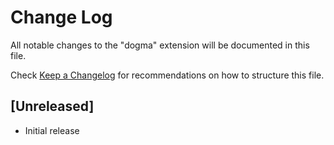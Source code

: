 # Change Log

All notable changes to the "dogma" extension will be documented in this file.

Check [Keep a Changelog](http://keepachangelog.com/) for recommendations on how to structure this file.

## [Unreleased]

- Initial release